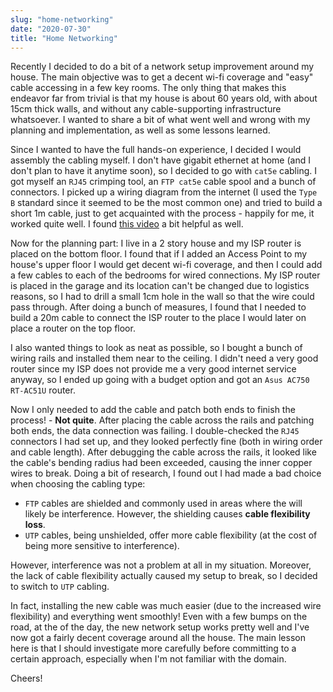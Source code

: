```yaml
---
slug: "home-networking"
date: "2020-07-30"
title: "Home Networking"
---
```


Recently I decided to do a bit of a network setup improvement around my house. The main objective was to get a decent wi-fi coverage and "easy" cable accessing in a few key rooms. The only thing that makes this endeavor far from trivial is that my house is about 60 years old, with about 15cm thick walls, and without any cable-supporting infrastructure whatsoever. I wanted to share a bit of what went well and wrong with my planning and implementation, as well as some lessons learned.

Since I wanted to have the full hands-on experience, I decided I would assembly the cabling myself. I don't have gigabit ethernet at home (and I don't plan to have it anytime soon), so I decided to go with `cat5e` cabling. I got myself an `RJ45` crimping tool, an `FTP cat5e` cable spool and a bunch of connectors. I picked up a wiring diagram from the internet (I used the `Type B` standard since it seemed to be the most common one) and tried to build a short 1m cable, just to get acquainted with the process - happily for me, it worked quite well. I found [this video](https://www.youtube.com/watch?v=lullzS740wI) a bit helpful as well.

Now for the planning part: I live in a 2 story house and my ISP router is placed on the bottom floor. I found that if I added an Access Point to my house's upper floor I would get decent wi-fi coverage, and then I could add a few cables to each of the bedrooms for wired connections. My ISP router is placed in the garage and its location can't be changed due to logistics reasons, so I had to drill a small 1cm hole in the wall so that the wire could pass through. After doing a bunch of measures, I found that I needed to build a 20m cable to connect the ISP router to the place I would later on place a router on the top floor.

I also wanted things to look as neat as possible, so I bought a bunch of wiring rails and installed them near to the ceiling. I didn't need a very good router since my ISP does not provide me a very good internet service anyway, so I ended up going with a budget option and got an `Asus AC750 RT-AC51U` router.

Now I only needed to add the cable and patch both ends to finish the process! - **Not quite**. After placing the cable across the rails and patching both ends, the data connection was failing. I double-checked the `RJ45` connectors I had set up, and they looked perfectly fine (both in wiring order and cable length). After debugging the cable across the rails, it looked like the cable's bending radius had been exceeded, causing the inner copper wires to break. Doing a bit of research, I found out I had made a bad choice when choosing the cabling type:

- `FTP` cables are shielded and commonly used in areas where the will likely be interference. However, the shielding causes **cable flexibility loss**.
- `UTP` cables, being unshielded, offer more cable flexibility (at the cost of being more sensitive to interference).

However, interference was not a problem at all in my situation. Moreover, the lack of cable flexibility actually caused my setup to break, so I decided to switch to `UTP` cabling.

In fact, installing the new cable was much easier (due to the increased wire flexibility) and everything went smoothly! Even with a few bumps on the road, at the of the day, the new network setup works pretty well and I've now got a fairly decent coverage around all the house. The main lesson here is that I should investigate more carefully before committing to a certain approach, especially when I'm not familiar with the domain.

Cheers!